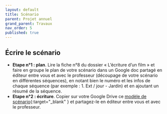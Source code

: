 ```yaml
---
layout: default
title: Scénario
parent: Projet annuel
grand_parent: Travaux
nav_order: 5
published: true
---
```

## Écrire le scénario

- **Etape n°1 : plan**. Lire la fiche n°8 du dossier « L’écriture d’un film » et faire en groupe le plan de votre scénario dans un Google doc partagé en éditeur entre vous et avec le professeur (découpage de votre scénario en différentes séquences), en notant bien le numéro et les infos de chaque séquence (par exemple : 1. Ext / jour - Jardin) et en ajoutant un résumé de la séquence.
- **Etape n°2 : écriture**. Copier sur votre Google Drive ce [modèle de scénario](https://docs.google.com/document/d/1_Krt7DcFM2g7Ff-XZGm-lqyxy3zHPU4E6O9jMNUfQqg/edit?usp=sharing){:target="_blank" } et partagez-le en éditeur entre vous et avec le professeur.